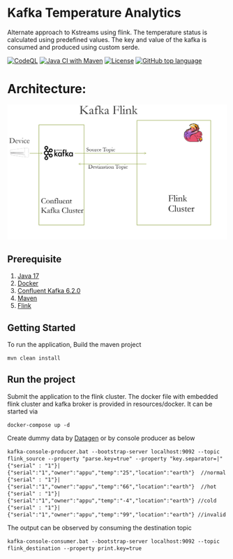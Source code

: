 # Kafka Temperature Analytics
Alternate approach to Kstreams using flink. The temperature status is calculated using predefined values. The key and value of the kafka is consumed and produced using custom serde.

[![CodeQL](https://github.com/appuv/KafkaTemperatureAnalyticsFlink/actions/workflows/codeql-analysis.yml/badge.svg)](https://github.com/appuv/KafkaTemperatureAnalyticsFlink/actions/workflows/codeql-analysis.yml) [![Java CI with Maven](https://github.com/appuv/KafkaTemperatureAnalyticsFlink/actions/workflows/maven.yml/badge.svg)](https://github.com/appuv/KafkaTemperatureAnalyticsFlink/actions/workflows/maven.yml) [![License](https://img.shields.io/github/license/appuv/KafkaTemperatureAnalyticsFlink)](https://github.com/appuv/KafkaTemperatureAnalyticsFlink/blob/main/LICENSE) [![GitHub top language](https://img.shields.io/github/languages/top/appuv/KafkaTemperatureAnalyticsFlink)]([https://github.com/appuv/KafkaTemperatureAnalyticsFlink](https://img.shields.io/github/languages/top/appuv/KafkaTemperatureAnalyticsFlink))

# Architecture:
![Architecture](images/flink-approach.png)

## Prerequisite
1. [Java 17](https://www.azul.com/downloads/?version=java-17-lts&package=jdk)
2. [Docker](https://www.docker.com/)   
3. [Confluent Kafka 6.2.0](https://docs.confluent.io/platform/current/quickstart/ce-docker-quickstart.html)
4. [Maven](https://maven.apache.org/)
5. [Flink](https://flink.apache.org/)

## Getting Started
To run the application,
Build the maven project

```
mvn clean install  
```

## Run the project
Submit the application to the  flink cluster.
The docker file with embedded flink cluster and kafka broker is provided in resources/docker.
It can be started via
```
docker-compose up -d
```

Create dummy data by [Datagen](https://github.com/appuv/KafkaDataGen) or by console producer as below

```
kafka-console-producer.bat --bootstrap-server localhost:9092 --topic flink_source --property "parse.key=true" --property "key.separator=|"
{"serial" : "1"}|{"serial":"1","owner":"appu","temp":"25","location":"earth"}  //normal
{"serial" : "1"}|{"serial":"1","owner":"appu","temp":"66","location":"earth"}  //hot
{"serial" : "1"}|{"serial":"1","owner":"appu","temp":"-4","location":"earth"} //cold
{"serial" : "1"}|{"serial":"1","owner":"appu","temp":"99","location":"earth"} //invalid
```

The output can be observed by consuming the destination topic
```
kafka-console-consumer.bat --bootstrap-server localhost:9092 --topic flink_destination --property print.key=true
```













